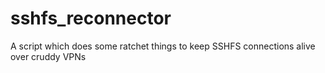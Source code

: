 # sshfs_reconnector
A script which does some ratchet things to keep SSHFS connections alive over cruddy VPNs
